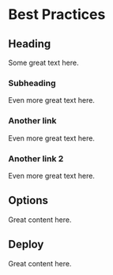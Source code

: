 # Best Practices

## Heading
Some great text here.

### Subheading
Even more great text here.

### Another link
Even more great text here.

### Another link 2
Even more great text here.

## Options

Great content here.

## Deploy

Great content here.
